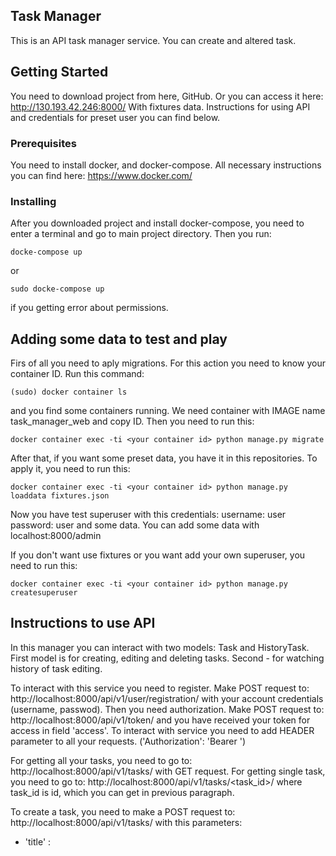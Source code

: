 ## Task Manager

This is an API task manager service. You can create and altered task.

## Getting Started

You need to download project from here, GitHub. 
Or you can access it here: http://130.193.42.246:8000/
With fixtures data. Instructions for using API and credentials for preset user you can find below.

### Prerequisites

You need to install docker, and docker-compose. All necessary instructions you can find here:
https://www.docker.com/

### Installing

After you downloaded project and install docker-compose, you need to enter a terminal and go 
to main project directory. Then you run:
```
docke-compose up
```
or
```
sudo docke-compose up
```
if you getting error about permissions.

## Adding some data to test and play

Firs of all you need to aply migrations. For this action you need to know your container ID.
Run this command:
```
(sudo) docker container ls
```
and you find some containers running. We need container with IMAGE name task_manager_web and copy ID.
Then you need to run this:
```
docker container exec -ti <your container id> python manage.py migrate
```
After that, if you want some preset data, you have it in this repositories. To apply it, you need to run this:
```
docker container exec -ti <your container id> python manage.py loaddata fixtures.json
```
Now you have test superuser with this credentials: 
  username: user 
  password: user
and some data.
You can add some data with localhost:8000/admin

If you don't want use fixtures or you want add your own superuser, you need to run this:
```
docker container exec -ti <your container id> python manage.py createsuperuser
```

## Instructions to use API

In this manager you can interact with two models: Task and HistoryTask. 
First model is for creating, editing and deleting tasks. Second - for watching history of task editing.

To interact with this service you need to register. 
Make POST request to: http://localhost:8000/api/v1/user/registration/ with your account credentials (username, passwod).
Then you need authorization. Make POST request to: http://localhost:8000/api/v1/token/ and you have received your token for access in field 'access'. To interact with service you need to add HEADER parameter to all your requests. ('Authorization': 'Bearer ')

For getting all your tasks, you need to go to: http://localhost:8000/api/v1/tasks/ with GET request.
For getting single task, you need to go to: http://localhost:8000/api/v1/tasks/<task_id>/ where task_id is id, which you can get in previous paragraph.

To create a task, you need to make a POST request to: http://localhost:8000/api/v1/tasks/ with this parameters: 
* 'title' : <title of your task> 
* 'description': 
* 'status':<one of this: New, Planned, In work, Done. Default: New> 
* 'finish_date':
To editing a task, you need to make a PATCH request to: http://localhost:8000/api/v1/tasks/<task_id>/ where task_id is id of task wich you wanna edit.
  
To deleting a task, you need to make a DELETE request to: http://localhost:8000/api/v1/tasks/<task_id>/ where task_id is id of task wich you wanna delete.

To access a history of a task, you need to know ID of this task, then you need to make GET request to: http://localhost:8000/api/v1/history/<task_id>/ 

To history you can only make GET request. You can't altered history.

Good luck and have fun with this services.


## Authors

* **Pavel Chuykin** - *Initial work* - (https://github.com/p1chkn)
* job offers: p7chkn@yandex.ru

## Acknowledgments

* Hat tip to anyone who's code was used
* Inspiration
* etc
